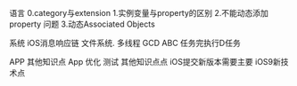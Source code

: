 语言
0.category与extension 1.实例变量与property的区别 2.不能动态添加 property 问题 3.动态Associated Objects

系统
iOS消息响应链 文件系统.
多线程 GCD ABC 任务完执行D任务

APP
其他知识点 App 优化  测试  其他知识点点
iOS提交新版本需要主要 iOS9新技术点
